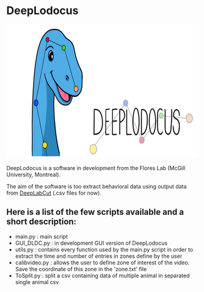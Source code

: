 # DeepLodocus 

<div align="center">
  <img width="700" height="350" src="https://github.com/madmaxpython/DeepLodocus/blob/Master/Logo/dldc-WHITE-repository-open-graph-template.png">
</div>
 
DeepLodocus is a software in development from the Flores Lab (McGill University, Montreal).

The aim of the software is too extract behavioral data using output data from [DeepLabCut](http://www.mousemotorlab.org/deeplabcut) (.csv files for now). 

## Here is a list of the few scripts available and a short description:
- main.py : main script 
- GUI_DLDC.py : in development GUI version of DeepLodocus
- utils.py : contains every function used by the main.py script in order to extract the time and number of entries in zones define by the user
- calibvideo.py : allows the user to define zone of interest of the video. Save the coordinate of this zone in the 'zone.txt' file
- ToSplit.py : split a csv containing data of multiple animal in separated single animal csv

